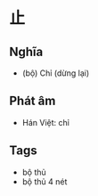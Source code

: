 # 止

## Nghĩa
* (bộ) Chỉ (dừng lại)

## Phát âm
* Hán Việt: chỉ

## Tags
* bộ thủ
* bộ thủ 4 nét

<script>window.HANZI_FIELD='止';</script>
